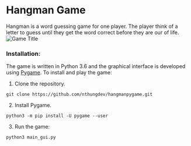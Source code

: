 # Hangman Game
Hangman is a word guessing game for one player. The player think of a letter to guess until they get the word correct before they are our of life. 
![Game Title](/resources/background.png "Game Title")

### Installation:
The game is written in Python 3.6 and the graphical interface is developed using [Pygame](https://en.wikipedia.org/wiki/Pygame).
To install and play the game:

1. Clone the repository.

```
git clone https://github.com/nthungdev/hangmanpygame.git
```

2. Install Pygame.  

```
python3 -m pip install -U pygame --user
```

3. Run the game:  

```
python3 main_gui.py
```
